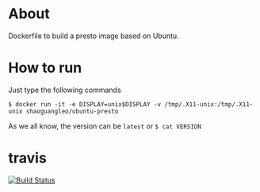 # About

Dockerfile to build a presto image based on Ubuntu.

# How to run

Just type the following commands

```
$ docker run -it -e DISPLAY=unix$DISPLAY -v /tmp/.X11-unix:/tmp/.X11-unix shaoguangleo/ubuntu-presto
```

As we all know, the version can be `latest` or `$ cat VERSION`

# travis

[![Build Status](https://www.travis-ci.org/shaoguangleo/docker-ubuntu-presto.svg?branch=master)](https://www.travis-ci.org/shaoguangleo/docker-ubuntu-presto)
